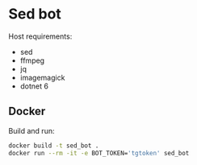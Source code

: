# Sed bot

Host requirements:

* sed
* ffmpeg
* jq
* imagemagick
* dotnet 6

## Docker

Build and run:

```bash
docker build -t sed_bot .
docker run --rm -it -e BOT_TOKEN='tgtoken' sed_bot
```
